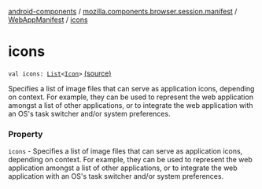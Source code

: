 [android-components](../../index.md) / [mozilla.components.browser.session.manifest](../index.md) / [WebAppManifest](index.md) / [icons](./icons.md)

# icons

`val icons: `[`List`](https://kotlinlang.org/api/latest/jvm/stdlib/kotlin.collections/-list/index.html)`<`[`Icon`](-icon/index.md)`>` [(source)](https://github.com/mozilla-mobile/android-components/blob/master/components/browser/session/src/main/java/mozilla/components/browser/session/manifest/WebAppManifest.kt#L51)

Specifies a list of image files that can serve as application icons, depending on context. For
example, they can be used to represent the web application amongst a list of other applications, or to integrate the
web application with an OS's task switcher and/or system preferences.

### Property

`icons` - Specifies a list of image files that can serve as application icons, depending on context. For
example, they can be used to represent the web application amongst a list of other applications, or to integrate the
web application with an OS's task switcher and/or system preferences.